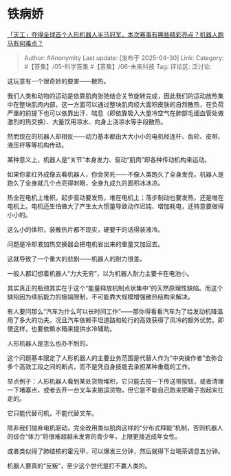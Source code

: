 # 铁病娇
[「天工」夺得全球首个人形机器人半马冠军，本次赛事有哪些精彩亮点？机器人跑马有何难点？](https://www.zhihu.com/question/1896214633943123639/answer/1900899022048298168)

> Author: #Anonymity
> Last update: [发布于 2025-04-30]
> Link:
> Category: #【答集】/05-科学答集 #【答集】/06-未来科技 
> Tag:
> 评论区:
> 泛讨论:

这玩意有一个很奇妙的要害——散热。

我们人类和动物的运动是依靠肌肉张弛结合关节旋转完成，因此我们的运动放热集中在整块肌肉内部，这一方面可以通过整块肌肉经大面积皮肤的自然散热，在负荷严重的前提下也可以依靠出汗、喘息（即依靠吸入大量冷空气在肺部毛细血管处做激烈的热交换）、大量饮用凉水、向身上浇凉水等手段散热。

然而现在的机器人却相反——动力基本都由大大小小的电机经连杆、齿轮、皮带、液压杆等等机构传动。

某种意义上，机器人是“关节”本身发力、驱动“肌肉”即各种传动机构来运动。

如果你拿红外成像去看机器人，你会笑死——不像人类跑久了全身发亮，机器人是跑久了全身就几个点亮得刺眼，全身九成九的面积冰冰凉。

热全在电机上堆积。起步驱动要发热，堆在电机上；落步制动也要发热，还是堆在电机上。电机还生怕做大了产生太大惯量导致动作迟钝、增加耗电，还特意要做得小小的。

这么小的体积，装散热片都不现实，硬要干的话得装液冷。

问题是冷却液加热交换器会把电机省出来的重量又加回去。

这就导致了一个重大的悲剧——机器人的耐力很差。

一般人都幻想着机器人“力大无穷”，以为机器人耐力主要卡在电池小。

其实真正的瓶颈其实在于这个“能量释放机制点状集中”的天然原理性缺陷。而这个缺陷因为续航能力的极端限制，不可能靠大规模增强散热结构来解决。

有人要问那么“汽车为什么可以长时间工作”——那你得看看汽车为了给发动机降温用了多大的功夫。况且汽车依赖平坦道路和轮行的高效获得了风冷的额外优势。即使这样，也要依赖水箱来提供水冷辅助。

人形机器人是怎么也办不到的。

这个问题基本限定了人形机器人的主要业务范围是代替人作为“中央操作者”去弥合多个高效工段之间的断点，而不是凭自身技能去承担某种重载的工作。

举点例子：人形机器人看到某处货物堆积，它只能去按一下传送带按钮，或者清理一下堵塞点，或者去开一台叉车来搬运货物，但它是不能自己跑来把箱子抱起来扛走的。

它只能代替司机，不能代替叉车。

除非我们抛弃电机驱动，完全改用类似肌肉这样的“分布式释能”机制，否则机器人的综合“体力”将很难超越未发育的青少年，上限更接近成年女性。

或者类似得了肺结核的霍元甲，可以爆发三分钟，然后就得下台喝茶调息五分钟。

机器人要真的“反叛”，至少这个世代是打不赢人类的。
